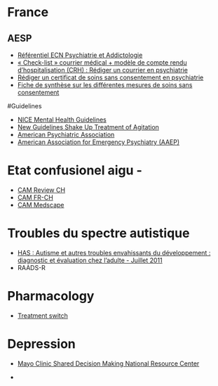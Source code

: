 # France
## AESP
* [Référentiel ECN Psychiatrie et Addictologie](http://www.asso-aesp.fr/wp-content/uploads/2014/11/Referentiel_2eme.pdf)
* [« Check-list » courrier médical + modèle de compte rendu d’hospitalisation (CRH) : Rédiger un courrier en psychiatrie](http://www.asso-aesp.fr/wp-content/uploads/2015/01/R%C3%A9difer-un-courrier-en-psychiatrie.pdf)
* [Rédiger un certificat de soins sans consentement en psychiatrie](http://www.asso-aesp.fr/wp-content/uploads/2016/09/Certificats_AESP.pdf)
* [Fiche de synthèse sur les différentes mesures de soins sans consentement](http://www.asso-aesp.fr/wp-content/uploads/2014/06/Mesures-de-soins-sous-contrainte.pdf)

#Guidelines
* [NICE Mental Health Guidelines](http://www.rcpsych.ac.uk/publications/niceguidelines.aspx)
 * [New Guidelines Shake Up Treatment of Agitation](http://www.psychiatrictimes.com/psychiatric-emergencies/new-guidelines-shake-treatment-agitation)
* [American Psychiatric Association](http://psychiatryonline.org/guidelines)
* [American Association for Emergency Psychiatry (AAEP)](http://escholarship.org/uc/uciem_westjem?volume=13;issue=1)

# Etat confusionel aigu - 
* [CAM Review CH](http://www.revmed.ch/RMS/2009/RMS-221/Etat-confusionnel-aigu-une-approche-systematique)
* [CAM FR-CH](http://www.palliativegeneve.ch/wp-content/uploads/2012/05/Confusion-Assesment-Method.pdf)
* [CAM Medscape](http://www.medscape.com/viewarticle/481726)

# Troubles du spectre autistique
* [HAS : Autisme et autres troubles envahissants du développement : diagnostic et évaluation chez l’adulte - Juillet 2011](http://www.has-sante.fr/portail/upload/docs/application/pdf/2012-06/reco2clics_-_autisme_et_autre_ted_diagnostic_et_evaluation_chez_ladulte.pdf)
* RAADS-R

# Pharmacology
* [Treatment switch](http://wiki.psychiatrienet.nl/index.php/Index.html)

# Depression
* [Mayo Clinic Shared Decision Making National Resource Center](http://shareddecisions.mayoclinic.org/decision-aid-information/decision-aids-for-chronic-disease/depression-medication-choice/)

* []()
